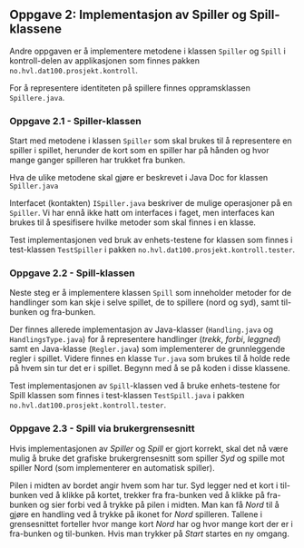 ## Oppgave 2: Implementasjon av Spiller og Spill-klassene

Andre oppgaven er å implementere metodene i klassen `Spiller` og `Spill` i kontroll-delen av applikasjonen som finnes pakken `no.hvl.dat100.prosjekt.kontroll`.

For å representere identiteten på spillere finnes oppramsklassen `Spillere.java`.

### Oppgave 2.1 - Spiller-klassen

Start med metodene i klassen `Spiller` som skal brukes til å representere en spiller i spillet, herunder de kort som en spiller har på hånden og hvor mange ganger spilleren har trukket fra bunken.

Hva de ulike metodene skal gjøre er beskrevet i Java Doc for klassen `Spiller.java`

Interfacet (kontakten) `ISpiller.java` beskriver de mulige operasjoner på en `Spiller`. Vi har ennå ikke hatt om interfaces i faget, men interfaces kan brukes til å spesifisere hvilke metoder som skal finnes i en klasse.

Test implementasjonen ved bruk av enhets-testene for klassen som finnes i test-klassen `TestSpiller` i pakken `no.hvl.dat100.prosjekt.kontroll.tester`.

### Oppgave 2.2 - Spill-klassen

Neste steg er å implementere klassen `Spill` som inneholder metoder for de handlinger som kan skje i selve spillet, de to spillere (nord og syd), samt til-bunken og fra-bunken.

Der finnes allerede implementasjon av Java-klasser (`Handling.java` og `HandlingsType.java`) for å representere handlinger (*trekk*, *forbi*, *leggned*) samt en Java-klasse (`Regler.java`) som implementerer de grunnleggende regler i spillet. Videre finnes en klasse `Tur.java` som brukes til å holde rede på hvem sin tur det er i spillet. Begynn med å se på koden i disse klassene.

Test implementasjonen av `Spill`-klassen ved å bruke enhets-testene for Spill klassen som finnes i test-klassen `TestSpill.java` i pakken `no.hvl.dat100.prosjekt.kontroll.tester`.

### Oppgave 2.3 - Spill via brukergrensesnitt

Hvis implementasjonen av *Spiller* og *Spill* er gjort korrekt, skal det nå være mulig å bruke det grafiske brukergrensesnitt som spiller *Syd* og spille mot spiller Nord (som implementerer en automatisk spiller).

Pilen i midten av bordet angir hvem som har tur. Syd legger ned et kort i til-bunken ved å klikke på kortet, trekker fra fra-bunken ved å klikke på fra-bunken og sier forbi ved å trykke på pilen i midten. Man kan få *Nord* til å gjøre en handling ved å trykke på ikonet for *Nord* spilleren. Tallene i grensesnittet forteller hvor mange kort *Nord* har og hvor mange kort der er i fra-bunken og til-bunken. Hvis man trykker på *Start* startes en ny omgang.
